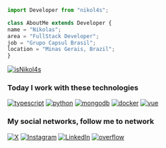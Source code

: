 ```js
import Developer from "nikol4s";

class AboutMe extends Developer {
name = "Nikolas";
area = "FullStack Developer";
job = "Grupo Capsul Brasil";
location = "Minas Gerais, Brazil";
}
```
[![isNikol4s](https://github-readme-stats.vercel.app/api/top-langs/?username=isNikol4s&layout=compact)](https://github.com/anuraghazra/github-readme-stats)

### Today I work with these technologies

[![typescript](https://img.shields.io/badge/TypeScript-007ACC?style=for-the-badge&logo=typescript&logoColor=white)](https://www.linkedin.com/in/nikol4s)
[![python](https://img.shields.io/badge/Python-FFD43B?style=for-the-badge&logo=python&logoColor=blue)](https://www.linkedin.com/in/nikol4s)
[![mongodb](https://img.shields.io/badge/MongoDB-4EA94B?style=for-the-badge&logo=mongodb&logoColor=white)](https://www.linkedin.com/in/nikol4s)
[![docker](https://img.shields.io/badge/Docker-2CA5E0?style=for-the-badge&logo=docker&logoColor=white)](https://www.linkedin.com/in/nikol4s)
[![vue](https://img.shields.io/badge/Vue%20js-35495E?style=for-the-badge&logo=vuedotjs&logoColor=4FC08D)](https://www.linkedin.com/in/nikol4s)

### My social networks, follow me to network

[![X](https://img.shields.io/badge/X-000000?style=for-the-badge&logo=x&logoColor=white)](https://www.linkedin.com/in/nikol4s)
[![Instagram](https://img.shields.io/badge/Instagram-E4405F?style=for-the-badge&logo=instagram&logoColor=white)](https://www.linkedin.com/in/nikol4s)
[![LinkedIn](https://img.shields.io/badge/LinkedIn-0077B5?style=for-the-badge&logo=linkedin&logoColor=white)](https://www.linkedin.com/in/nikol4s)
[![overflow](https://img.shields.io/badge/Stack_Overflow-FE7A16?style=for-the-badge&logo=stack-overflow&logoColor=white)](https://www.linkedin.com/in/nikol4s)

